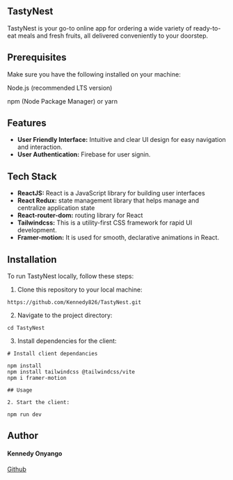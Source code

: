 ## TastyNest
TastyNest is your go-to online app for ordering a wide variety of ready-to-eat meals and fresh fruits, all delivered conveniently to your doorstep.

## Prerequisites
Make sure you have the following installed on your machine:

Node.js (recommended LTS version)

npm (Node Package Manager) or yarn

## Features
* **User Friendly Interface:** Intuitive and clear UI design for easy navigation and interaction.
* **User Authentication:** Firebase for user signin.

## Tech Stack
* **ReactJS:** React is a JavaScript library for building user interfaces
* **React Redux:** state management library that helps manage and centralize application state
* **React-router-dom:** routing library for React 
* **Tailwindcss:** This is a utility-first CSS framework for rapid UI development.
* **Framer-motion:** It is used for smooth, declarative animations in React.
  
## Installation
To run TastyNest locally, follow these steps:

1. Clone this repository to your local machine:
   
`https://github.com/Kennedy826/TastyNest.git`

2. Navigate to the project directory:

`cd TastyNest`

3. Install dependencies for the client:

```
# Install client dependancies

npm install
npm install tailwindcss @tailwindcss/vite
npm i framer-motion

## Usage

2. Start the client:

npm run dev
```

## Author
#### Kennedy Onyango
[Github](https://github.com/Kennedy826)
